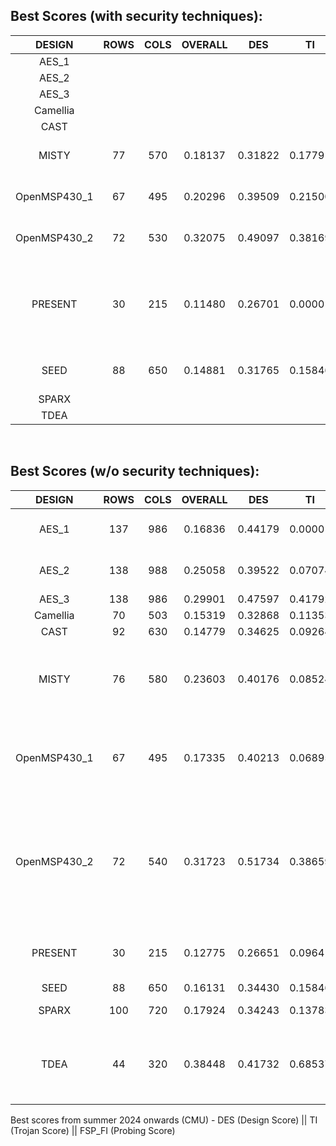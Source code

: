 ## Best Scores (with security techniques):
| DESIGN | ROWS | COLS | OVERALL | DES | TI | FSP_FI | Comments |
| :---: | :---: | :---: | :---: | :---: | :---: | :---: | --- |
| AES_1	|   |   |   |   |   |   | |
| AES_2	|   |   |   |   |   |   | |
| AES_3	|   |   |   |   |   |   | |
| Camellia |   |   |   |   |   |   | |
| CAST |  |   |   |   |   |   | |
| MISTY	| 77 | 570 | 0.18137 | 0.31822 | 0.17791 | 0.96204 | 2 hard placement blockage |
| OpenMSP430_1 | 67 | 495 | 0.20296 | 0.39509 | 0.21500 | 0.81241 | 3 hard placement blockage |
| OpenMSP430_2 | 72 | 530 | 0.32075 | 0.49097 | 0.38169 | 0.92491 | 1 hard placement blockage |
| PRESENT | 30 | 215 | 0.11480 | 0.26701 | 0.00001 | 0.85988 |  <li>s2s=14</li> <li>2 blockages were sufficient (maybe got lucky) </li> |
| SEED | 88 | 650 | 0.14881 | 0.31765 | 0.15846 | 0.77848 | 5 hard placement blockage |
| SPARX	|   |   |   |   |   |   | |
| TDEA |   |   |   |   |   |   | |

<br />

## Best Scores (w/o security techniques):
| DESIGN | ROWS | COLS | OVERALL | DES | TI | FSP_FI | Comments |
| :---: | :---: | :---: | :---: | :---: | :---: | :---: | --- |
| AES_1	| 137 | 986 | 0.16836 | 0.44179 | 0.00001 | 0.76216 | <li>density is 96.61%</li> <li>uses "advanced" reference flow</li> | 
| AES_2	| 138 | 988 | 0.25058 | 0.39522 | 0.07074 | 1.19732 | <li>density is 94.39%. higher than that and timing closure is really hard</li> |
| AES_3	| 138 | 986 | 0.29901 | 0.47597 | 0.41792 | 0.83853 | <li>No security tricks</li> |
| Camellia | 70 | 503 | 0.15319 | 0.32868 |  0.11353 | 0.81861 | <li>No security tricks</li> |
| CAST | 92 | 630 | 0.14779 | 0.34625 | 0.09264 | 0.76104 | <li>No security tricks</li> |
| MISTY	| 76 | 580 | 0.23603 | 0.40176 | 0.08524 | 1.08973 | <li>des_perf_setup_WNS=-0.024</li> <li>des_perf_setup_TNS=-0.027</li> <li>core to inner ring offset=.095</li> |
| OpenMSP430_1| 67 | 495 | 0.17335 | 0.40213 | 0.06895 | 0.79321 | <li>core to inner ring offset=.095</li> <li>outer ring to chip edge vert. offset=1.66</li> <li>outer ring to chip edge horiz. offset=1.78</li> |
| OpenMSP430_2 | 72 | 540 | 0.31723 | 0.51734 | 0.38659 | 0.83982 | <li>des_perf_setup_WNS=-0.020</li> <li>des_perf_setup_TNS=-0.041</li> <li>core to inner ring offset=.095</li> <li>outer ring to chip edge vert. offset=1.66</li> <li>outer ring to chip edge horiz. offset=1.78</li> |
| PRESENT | 30 | 215 | 0.12775 | 0.26651 | 0.09641 | 0.86227 |  <li>s2s=14</li> <li>use of `opt_power -post_route -force` before opt_design -post_route </li> |
| SEED | 88 | 650 | 0.16131 | 0.34430 | 0.15846 | 0.77855 | <li>density=93.170%</li> |
| SPARX	| 100 | 720 | 0.17924 | 0.34243 | 0.13783 | 0.90906 | <li>core to inner ring offset=.095</li> |
| TDEA |  44  | 320 | 0.38448 | 0.41732 | 0.68537 | 1.15728 | <li>core to inner ring offset=.095</li> <li>outer ring to chip edge vert. offset=1.66</li> <li>outer ring to chip edge horiz. offset=1.78</li> |

Best scores from summer 2024 onwards (CMU) - DES (Design Score) || TI (Trojan Score) || FSP_FI (Probing Score)
